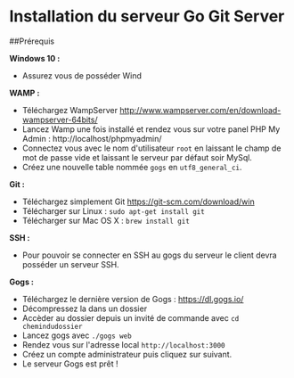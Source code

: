 # Installation du serveur Go Git Server   

##Prérequis

**Windows 10 :**
- Assurez vous de posséder Wind

**WAMP :** 
- Téléchargez WampServer http://www.wampserver.com/en/download-wampserver-64bits/ 
- Lancez Wamp une fois installé et rendez vous sur votre panel PHP My Admin : http://localhost/phpmyadmin/
- Connectez vous avec le nom d'utilisateur `root` en laissant le champ de mot de passe vide et laissant le serveur par défaut soir MySql.
- Créez une nouvelle table nommée `gogs` en `utf8_general_ci`.

**Git :**
- Téléchargez simplement Git https://git-scm.com/download/win
- Télécharger sur Linux : `sudo apt-get install git`
- Télécharger sur Mac OS X : `brew install git`

**SSH :**
- Pour pouvoir se connecter en SSH au gogs du serveur le client devra posséder un serveur SSH.

**Gogs :**
- Téléchargez le dernière version de Gogs : https://dl.gogs.io/
- Décompressez la dans un dossier
- Accèder au dossier depuis un invité de commande avec `cd chemindudossier`
- Lancez gogs avec `./gogs web`
- Rendez vous sur l'adresse local `http://localhost:3000`
- Créez un compte administrateur puis cliquez sur suivant.
- Le serveur Gogs est prêt !



